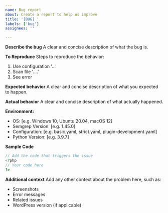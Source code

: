 ```yaml
---
name: Bug report
about: Create a report to help us improve
title: '[BUG] '
labels: ['bug']
assignees: ''

---
```


**Describe the bug**
A clear and concise description of what the bug is.

**To Reproduce**
Steps to reproduce the behavior:
1. Use configuration '...'
2. Scan file '....'
3. See error

**Expected behavior**
A clear and concise description of what you expected to happen.

**Actual behavior**
A clear and concise description of what actually happened.

**Environment:**
 - OS: [e.g. Windows 10, Ubuntu 20.04, macOS 12]
 - Semgrep Version: [e.g. 1.45.0]
 - Configuration: [e.g. basic.yaml, strict.yaml, plugin-development.yaml]
 - Python Version: [e.g. 3.9.7]

**Sample Code**
```php
// Add the code that triggers the issue
<?php
// Your code here
?>
```

**Additional context**
Add any other context about the problem here, such as:
- Screenshots
- Error messages
- Related issues
- WordPress version (if applicable)
